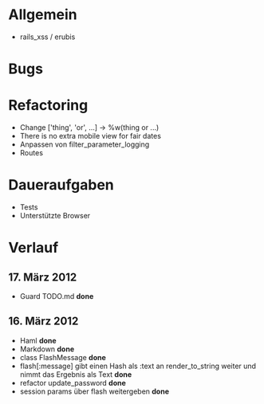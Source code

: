 Allgemein
=========

* rails_xss / erubis


Bugs
====


Refactoring
===========

* Change ['thing', 'or', ...] → %w(thing or ...)
* There is no extra mobile view for fair dates
* Anpassen von filter_parameter_logging
* Routes


Daueraufgaben
=============

* Tests
* Unterstützte Browser

Verlauf
=======

17\. März 2012
--------------
* Guard TODO.md **done**

16\. März 2012
-------------
* Haml **done**
* Markdown **done**
* class FlashMessage **done**
* flash[:message] gibt einen Hash als :text an render_to_string weiter und nimmt das Ergebnis als Text **done**
* refactor update_password **done**
* session params über flash weitergeben **done**
